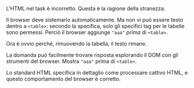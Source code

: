 L'HTML nel task è incorretto. Questa è la ragione della stranezza.

Il browser deve sistemarlo automaticamente. Ma non vi può essere testo dentro a `<table>`: secondo la specifica, solo gli specifici tag per le tabelle sono permessi. Perciò il browser aggiunge `"aaa"` *prima* di `<table>`.

Ora è ovvio perché, rimuovendo la tabella, il testo rimane.

La domanda può facilmente trovare risposta esplorando il DOM con gli strumenti del browser. Mostra `"aaa"` prima di `<table>`.

Lo standard HTML specifica in dettaglio come processare cattivo HTML, e questo comportamento del browser è corretto. 
